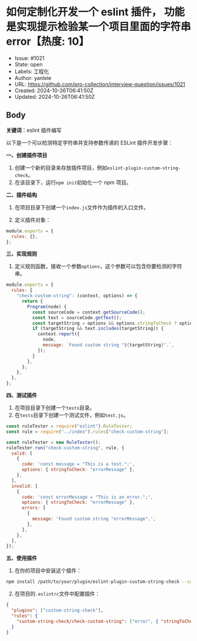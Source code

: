 # 如何定制化开发一个 eslint 插件， 功能是实现提示检验某一个项目里面的字符串error【热度: 10】

- Issue: #1021
- State: open
- Labels: 工程化
- Author: yanlele
- URL: https://github.com/pro-collection/interview-question/issues/1021
- Created: 2024-10-26T06:41:50Z
- Updated: 2024-10-26T06:41:50Z

## Body

**关键词**：eslint 插件编写

以下是一个可以检测特定字符串并支持参数传递的 ESLint 插件开发步骤：

**一、创建插件项目**

1. 创建一个新的目录来存放插件项目，例如`eslint-plugin-custom-string-check`。
2. 在该目录下，运行`npm init`初始化一个 npm 项目。

**二、插件结构**

1. 在项目目录下创建一个`index.js`文件作为插件的入口文件。

2. 定义插件对象：

```javascript
module.exports = {
  rules: {},
};
```

**三、实现规则**

1. 定义规则函数，接收一个参数`options`，这个参数可以包含你要检测的字符串。

```javascript
module.exports = {
  rules: {
    "check-custom-string": (context, options) => {
      return {
        Program(node) {
          const sourceCode = context.getSourceCode();
          const text = sourceCode.getText();
          const targetString = options && options.stringToCheck ? options.stringToCheck : null;
          if (targetString && text.includes(targetString)) {
            context.report({
              node,
              message: `Found custom string "${targetString}".`,
            });
          }
        },
      };
    },
  },
};
```

**四、测试插件**

1. 在项目目录下创建一个`tests`目录。
2. 在`tests`目录下创建一个测试文件，例如`test.js`。

```javascript
const ruleTester = require("eslint").RuleTester;
const rule = require("../index").rules["check-custom-string"];

const ruleTester = new RuleTester();
ruleTester.run("check-custom-string", rule, {
  valid: [
    {
      code: 'const message = "This is a test.";',
      options: { stringToCheck: "errorMessage" },
    },
  ],
  invalid: [
    {
      code: 'const errorMessage = "This is an error.";',
      options: { stringToCheck: "errorMessage" },
      errors: [
        {
          message: 'Found custom string "errorMessage".',
        },
      ],
    },
  ],
});
```

**五、使用插件**

1. 在你的项目中安装这个插件：

```bash
npm install /path/to/your/plugin/eslint-plugin-custom-string-check --save-dev
```

2. 在项目的`.eslintrc`文件中配置插件：

```json
{
  "plugins": ["custom-string-check"],
  "rules": {
    "custom-string-check/check-custom-string": ["error", { "stringToCheck": "yourTargetString" }]
  }
}
```

